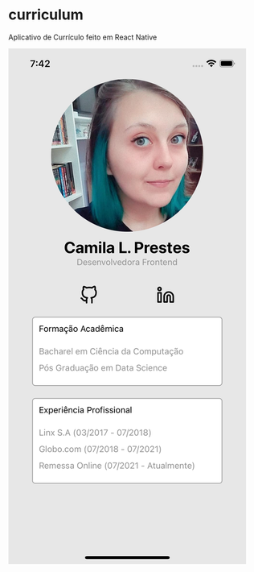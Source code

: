 # curriculum
Aplicativo de Currículo feito em React Native

![screens](https://github.com/Calegp/curriculum/blob/main/assets/app-preview.png)
